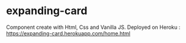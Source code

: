# expanding-card
Component create with Html, Css and Vanilla JS. Deployed on Heroku : https://expanding-card.herokuapp.com/home.html
